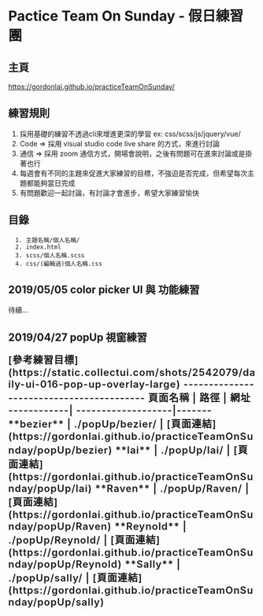 # Pactice Team On Sunday - 假日練習團

## 主頁
https://gordonlai.github.io/practiceTeamOnSunday/

## 練習規則
<ol>
  <li>
    採用基礎的練習不透過cli來增進更深的學習 ex: css/scss/js/jquery/vue/
  </li>
  <li>
    Code => 採用 visual studio code live share 的方式，來進行討論
  </li>
  <li>
    通信 => 採用 zoom 通信方式，開場會說明，之後有問題可在進來討論或是掛著也行
  </li>
  <li>
    每週會有不同的主題來促進大家練習的目標，不強迫是否完成，但希望每次主題都能夠當日完成
  </li>
  <li>
    有問題歡迎一起討論，有討論才會進步，希望大家練習愉快
  </li>
</ol>

## 目錄
```
  1. 主題名稱/個人名稱/
  2. index.html
  3. scss/個人名稱.scss
  4. css/(編輯過)個人名稱.css
```

## 2019/05/05 color picker UI 與 功能練習
待續...

## 2019/04/27 popUp 視窗練習
<div style="letter-spacing: 1px;font-size: 20px;font-weight: 600;">
[參考練習目標](https://static.collectui.com/shots/2542079/daily-ui-016-pop-up-overlay-large)
-----------------------------------------
頁面名稱      | 路徑               | 網址  
------------| -------------------|-------
**bezier**  | ./popUp/bezier/    | [頁面連結](https://gordonlai.github.io/practiceTeamOnSunday/popUp/bezier) 
**lai**     | ./popUp/lai/       | [頁面連結](https://gordonlai.github.io/practiceTeamOnSunday/popUp/lai) 
**Raven**   | ./popUp/Raven/     | [頁面連結](https://gordonlai.github.io/practiceTeamOnSunday/popUp/Raven) 
**Reynold** | ./popUp/Reynold/   | [頁面連結](https://gordonlai.github.io/practiceTeamOnSunday/popUp/Reynold)  
**Sally**   | ./popUp/sally/     | [頁面連結](https://gordonlai.github.io/practiceTeamOnSunday/popUp/sally) 
</div>